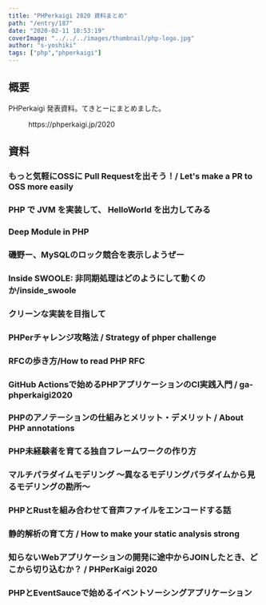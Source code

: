 ```yaml
---
title: "PHPerkaigi 2020 資料まとめ"
path: "/entry/187"
date: "2020-02-11 18:53:19"
coverImage: "../../../images/thumbnail/php-logo.jpg"
author: "s-yoshiki"
tags: ["php","phperkaigi"]
---
```


## 概要

PHPerkaigi 発表資料。てきとーにまとめました。

<!-- wp:embed {"url":"https://phperkaigi.jp/2020"} -->
<figure class="wp-block-embed"><div class="wp-block-embed__wrapper">
https://phperkaigi.jp/2020
</div></figure>
<!-- /wp:embed -->

## 資料

<!-- wp:heading {"level":3} -->

### もっと気軽にOSSに Pull Requestを出そう！/ Let's make a PR to OSS more easily

<!-- wp:html -->
<script async="" class="speakerdeck-embed" data-id="56b3a34764d04795a543cc2e0335067b" data-ratio="1.33333333333333" src="//speakerdeck.com/assets/embed.js"></script>
<!-- /wp:html -->

<!-- wp:heading {"level":3} -->

### PHP で JVM を実装して、 HelloWorld を出力してみる

<!-- wp:core-embed/speaker-deck {"url":"https://speakerdeck.com/memory1994/php-de-jvm-woshi-zhuang-site-helloworld-wochu-li-sitemiru","type":"rich","providerNameSlug":"speaker-deck","className":"speakerdeck-embed"} -->
<script async class="speakerdeck-embed" data-id="ba31c7925f6140b4a5ea9a1fd6e4cfcf" data-ratio="1.33333333333333" src="//speakerdeck.com/assets/embed.js"></script>
<!-- /wp:core-embed/speaker-deck -->

<!-- wp:heading {"level":3} -->

### Deep Module in PHP

<!-- wp:core-embed/speaker-deck {"url":"https://speakerdeck.com/itosho525/deep-module-in-php","type":"rich","providerNameSlug":"speaker-deck","className":"speakerdeck-embed"} -->
<script async class="speakerdeck-embed" data-id="1eb0f920efba408cb5701ef5e4a8ae33" data-ratio="1.77777777777778" src="//speakerdeck.com/assets/embed.js"></script>
<!-- /wp:core-embed/speaker-deck -->

<!-- wp:heading {"level":3} -->

### 磯野ー、MySQLのロック競合を表示しようぜー

<!-- wp:core-embed/speaker-deck {"url":"https://speakerdeck.com/yoku0825/ji-ye-mysqlfalserotukujing-he-wobiao-shi-siyouze","type":"rich","providerNameSlug":"speaker-deck","className":"speakerdeck-embed"} -->
<script async class="speakerdeck-embed" data-id="162818f958674f46b1593de81a6eac87" data-ratio="1.77725118483412" src="//speakerdeck.com/assets/embed.js"></script>
<!-- /wp:core-embed/speaker-deck -->

<!-- wp:heading {"level":3} -->

### Inside SWOOLE: 非同期処理はどのようにして動くのか/inside_swoole

<!-- wp:core-embed/speaker-deck {"url":"https://speakerdeck.com/koyhoge/inside-swoole","type":"rich","providerNameSlug":"speaker-deck","className":"speakerdeck-embed"} -->
<script async class="speakerdeck-embed" data-id="73c1b76333184f7183b55e2b7498a58e" data-ratio="1.33333333333333" src="//speakerdeck.com/assets/embed.js"></script>
<!-- /wp:core-embed/speaker-deck -->

<!-- wp:heading {"level":3} -->

### クリーンな実装を目指して

<!-- wp:core-embed/speaker-deck {"url":"https://speakerdeck.com/syarig/kurinnashi-zhuang-womu-zhi-site","type":"rich","providerNameSlug":"speaker-deck","className":"speakerdeck-embed"} -->
<script async class="speakerdeck-embed" data-id="51519b3db3954e08bc41c8abe36d10f3" data-ratio="1.33333333333333" src="//speakerdeck.com/assets/embed.js"></script>
<!-- /wp:core-embed/speaker-deck -->

<!-- wp:heading {"level":3} -->

### PHPerチャレンジ攻略法 / Strategy of phper challenge

<!-- wp:core-embed/speaker-deck {"url":"https://speakerdeck.com/nrslib/strategy-of-phper-challenge","type":"rich","providerNameSlug":"speaker-deck","className":"speakerdeck-embed"} -->
<script async class="speakerdeck-embed" data-id="29ad2e08f8e74a8b99bdbe7643c763d8" data-ratio="1.33333333333333" src="//speakerdeck.com/assets/embed.js"></script>
<!-- /wp:core-embed/speaker-deck -->

<!-- wp:heading {"level":3} -->

### RFCの歩き方/How to read PHP RFC

<!-- wp:core-embed/speaker-deck {"url":"https://speakerdeck.com/ykanoh/how-to-read-php-rfc","type":"rich","providerNameSlug":"speaker-deck","className":"speakerdeck-embed"} -->
<script async class="speakerdeck-embed" data-id="16a3e354cb594e21986552f68536ae78" data-ratio="1.33333333333333" src="//speakerdeck.com/assets/embed.js"></script>
<!-- /wp:core-embed/speaker-deck -->

<!-- wp:heading {"level":3} -->

### GitHub Actionsで始めるPHPアプリケーションのCI実践入門 / ga-phperkaigi2020

<!-- wp:core-embed/speaker-deck {"url":"https://speakerdeck.com/fortkle/ga-phperkaigi2020","type":"rich","providerNameSlug":"speaker-deck","className":"speakerdeck-embed"} -->
<script async class="speakerdeck-embed" data-id="47c0ecc6e8274752ab8584a6ec41bcf6" data-ratio="1.33333333333333" src="//speakerdeck.com/assets/embed.js"></script>
<!-- /wp:core-embed/speaker-deck -->

<!-- wp:heading {"level":3} -->

### PHPのアノテーションの仕組みとメリット・デメリット / About PHP annotations

<!-- wp:core-embed/speaker-deck {"url":"https://speakerdeck.com/hiro_y/about-php-annotations","type":"rich","providerNameSlug":"speaker-deck","className":"speakerdeck-embed"} -->
<script async class="speakerdeck-embed" data-id="05ba1b3100644e89823709c378cb6bd5" data-ratio="1.77777777777778" src="//speakerdeck.com/assets/embed.js"></script>
<!-- /wp:core-embed/speaker-deck -->

<!-- wp:heading {"level":3} -->

### PHP未経験者を育てる独自フレームワークの作り方

<!-- wp:core-embed/speaker-deck {"url":"https://speakerdeck.com/bumptakayuki/phpwei-jing-yan-zhe-woyu-terudu-zi-huremuwakufalsezuo-rifang","type":"rich","providerNameSlug":"speaker-deck","className":"speakerdeck-embed"} -->
<script async class="speakerdeck-embed" data-id="63cbe8119cb14143a060a2b09b3d3504" data-ratio="1.77777777777778" src="//speakerdeck.com/assets/embed.js"></script>
<!-- /wp:core-embed/speaker-deck -->

<!-- wp:heading {"level":3} -->

### マルチパラダイムモデリング 〜異なるモデリングパラダイムから見るモデリングの勘所〜

<!-- wp:core-embed/speaker-deck {"url":"https://speakerdeck.com/a_suenami/marutiparadaimumoderingu-yi-narumoderinguparadaimukarajian-rumoderingufalsekan-suo-number-phperkaigi","type":"rich","providerNameSlug":"speaker-deck","className":"speakerdeck-embed"} -->
<script async class="speakerdeck-embed" data-id="c4ae4b7d8f1b49f4953ecd43b0172c7c" data-ratio="1.33333333333333" src="//speakerdeck.com/assets/embed.js"></script>
<!-- /wp:core-embed/speaker-deck -->

<!-- wp:heading {"level":3} -->

### PHPとRustを組み合わせて音声ファイルをエンコードする話

<!-- wp:core-embed/speaker-deck {"url":"https://speakerdeck.com/yaminoma/phptorustwozu-mihe-waseteyin-sheng-huairuwoenkodosuruhua","type":"rich","providerNameSlug":"speaker-deck","className":"speakerdeck-embed"} -->
<script async class="speakerdeck-embed" data-id="e9be731146074461af4075817dde842d" data-ratio="1.77777777777778" src="//speakerdeck.com/assets/embed.js"></script>
<!-- /wp:core-embed/speaker-deck -->

<!-- wp:heading {"level":3} -->

### 静的解析の育て方 / How to make your static analysis strong

<!-- wp:core-embed/speaker-deck {"url":"https://speakerdeck.com/oogfranz/how-to-make-your-static-analysis-strong","type":"rich","providerNameSlug":"speaker-deck","className":"speakerdeck-embed"} -->
<script async class="speakerdeck-embed" data-id="383f756b415347fb888cc1a12084847c" data-ratio="1.33333333333333" src="//speakerdeck.com/assets/embed.js"></script>
<!-- /wp:core-embed/speaker-deck -->

<!-- wp:heading {"level":3} -->

### 知らないWebアプリケーションの開発に途中からJOINしたとき、どこから切り込むか？ / PHPerKaigi 2020

<!-- wp:core-embed/speaker-deck {"url":"https://speakerdeck.com/k1low/phperkaigi-2020","type":"rich","providerNameSlug":"speaker-deck","className":"speakerdeck-embed"} -->
<script async class="speakerdeck-embed" data-id="7525dfd6225b4a39a6083168302f58e9" data-ratio="1.33333333333333" src="//speakerdeck.com/assets/embed.js"></script>
<!-- /wp:core-embed/speaker-deck -->

<!-- wp:heading {"level":3} -->

### PHPとEventSauceで始めるイベントソーシングアプリケーション

<!-- wp:core-embed/speaker-deck {"url":"https://speakerdeck.com/n1215/phptoeventsaucedeshi-meruibentososinguapurikesiyon","type":"rich","providerNameSlug":"speaker-deck","className":"speakerdeck-embed"} -->
<script async class="speakerdeck-embed" data-id="487f31b2919142e78d0a8d5e6f2b1a69" data-ratio="1.77777777777778" src="//speakerdeck.com/assets/embed.js"></script>
<!-- /wp:core-embed/speaker-deck -->